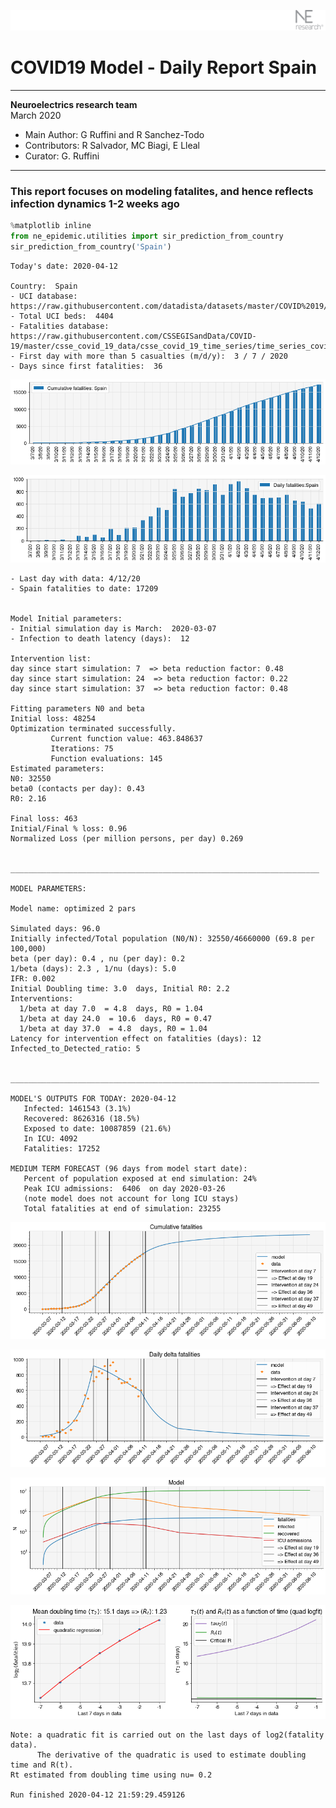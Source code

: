 ![](./images/logo.png)
# COVID19 Model - Daily Report Spain

---

**Neuroelectrics research team**  
March 2020  
* Main Author: G Ruffini and R Sanchez-Todo  
* Contributors: R Salvador, MC Biagi, E Lleal
* Curator: G. Ruffini

---

### This report focuses on modeling fatalites, and hence reflects infection dynamics 1-2 weeks ago


```python
%matplotlib inline
from ne_epidemic.utilities import sir_prediction_from_country
sir_prediction_from_country('Spain')
```

    Today's date: 2020-04-12 
    
    Country:  Spain
    - UCI database:  https://raw.githubusercontent.com/datadista/datasets/master/COVID%2019/ccaa_camas_uci_2017.csv
    - Total UCI beds:  4404
    - Fatalities database:  https://raw.githubusercontent.com/CSSEGISandData/COVID-19/master/csse_covid_19_data/csse_covid_19_time_series/time_series_covid19_deaths_global.csv
    - First day with more than 5 casualties (m/d/y):  3 / 7 / 2020
    - Days since first fatalities:  36



![png](01%20-%20Daily_Report_Spain_files/01%20-%20Daily_Report_Spain_2_1.png)



![png](01%20-%20Daily_Report_Spain_files/01%20-%20Daily_Report_Spain_2_2.png)


    - Last day with data: 4/12/20
    - Spain fatalities to date: 17209
     
    
    Model Initial parameters:
    - Initial simulation day is March:  2020-03-07
    - Infection to death latency (days):  12
    
    Intervention list:
    day since start simulation: 7  => beta reduction factor: 0.48
    day since start simulation: 24  => beta reduction factor: 0.22
    day since start simulation: 37  => beta reduction factor: 0.48
    
    Fitting parameters N0 and beta
    Initial loss: 48254
    Optimization terminated successfully.
             Current function value: 463.848637
             Iterations: 75
             Function evaluations: 145
    Estimated parameters:
    N0: 32550
    beta0 (contacts per day): 0.43
    R0: 2.16
    
    Final loss: 463
    Initial/Final % loss: 0.96
    Normalized Loss (per million persons, per day) 0.269 
    
    
    _____________________________________________________________________
     
    MODEL PARAMETERS:
    
    Model name: optimized 2 pars
    
    Simulated days: 96.0
    Initially infected/Total population (N0/N): 32550/46660000 (69.8 per 100,000)
    beta (per day): 0.4 , nu (per day): 0.2
    1/beta (days): 2.3 , 1/nu (days): 5.0
    IFR: 0.002
    Initial Doubling time: 3.0  days, Initial R0: 2.2
    Interventions:
      1/beta at day 7.0  = 4.8  days, R0 = 1.04
      1/beta at day 24.0  = 10.6  days, R0 = 0.47
      1/beta at day 37.0  = 4.8  days, R0 = 1.04
    Latency for intervention effect on fatalities (days): 12
    Infected_to_Detected_ratio: 5
    
    
    _____________________________________________________________________
    
    MODEL'S OUTPUTS FOR TODAY: 2020-04-12
       Infected: 1461543 (3.1%)
       Recovered: 8626316 (18.5%)
       Exposed to date: 10087859 (21.6%)
       In ICU: 4092
       Fatalities: 17252
     
    MEDIUM TERM FORECAST (96 days from model start date): 
       Percent of population exposed at end simulation: 24%
       Peak ICU admissions:  6406  on day 2020-03-26
       (note model does not account for long ICU stays)
       Total fatalities at end of simulation: 23255



![png](01%20-%20Daily_Report_Spain_files/01%20-%20Daily_Report_Spain_2_4.png)



![png](01%20-%20Daily_Report_Spain_files/01%20-%20Daily_Report_Spain_2_5.png)



![png](01%20-%20Daily_Report_Spain_files/01%20-%20Daily_Report_Spain_2_6.png)


     



![png](01%20-%20Daily_Report_Spain_files/01%20-%20Daily_Report_Spain_2_8.png)


    Note: a quadratic fit is carried out on the last days of log2(fatality data).
          The derivative of the quadratic is used to estimate doubling time and R(t).
    Rt estimated from doubling time using nu= 0.2
    
    Run finished 2020-04-12 21:59:29.459126

